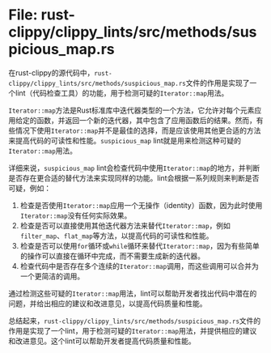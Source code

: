 # File: rust-clippy/clippy_lints/src/methods/suspicious_map.rs

在rust-clippy的源代码中，`rust-clippy/clippy_lints/src/methods/suspicious_map.rs`文件的作用是实现了一个lint（代码检查工具）的功能，用于检测可疑的`Iterator::map`用法。

`Iterator::map`方法是Rust标准库中迭代器类型的一个方法，它允许对每个元素应用给定的函数，并返回一个新的迭代器，其中包含了应用函数后的结果。然而，有些情况下使用`Iterator::map`并不是最佳的选择，而是应该使用其他更合适的方法来提高代码的可读性和性能。`suspicious_map` lint就是用来检测这种可疑的`Iterator::map`用法。

详细来说，`suspicious_map` lint会检查代码中使用`Iterator::map`的地方，并判断是否存在更合适的替代方法来实现同样的功能。lint会根据一系列规则来判断是否可疑，例如：

1. 检查是否使用`Iterator::map`应用一个无操作（identity）函数，因为此时使用`Iterator::map`没有任何实际效果。
2. 检查是否可以直接使用其他迭代器方法来替代`Iterator::map`，例如`filter_map`、`flat_map`等方法，以提高代码的可读性和性能。
3. 检查是否可以使用`for`循环或`while`循环来替代`Iterator::map`，因为有些简单的操作可以直接在循环中完成，而不需要生成新的迭代器。
4. 检查代码中是否存在多个连续的`Iterator::map`调用，而这些调用可以合并为一个更简洁的调用。

通过检测这些可疑的`Iterator::map`用法，lint可以帮助开发者找出代码中潜在的问题，并给出相应的建议和改进意见，以提高代码质量和性能。

总结起来，`rust-clippy/clippy_lints/src/methods/suspicious_map.rs`文件的作用是实现了一个lint，用于检测可疑的`Iterator::map`用法，并提供相应的建议和改进意见。这个lint可以帮助开发者提高代码质量和性能。

